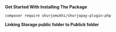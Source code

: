 **Get Started With Installing The Package**

```
composer require shurjomukhi/shurjopay-plugin-php
```

**Linking Storage public folder to Publick folder**
